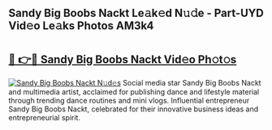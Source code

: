 ## Sandy Big Boobs Nackt Le𝚊k𝚎d N𝚞𝚍e - Part-UYD Vid𝚎o Le𝚊ks Photos AM3k4

# <h2><a href="http://fbayumq.evod.top/?m=Sandy+Big+Boobs+Nackt">🔗 👉🔴 Sandy Big Boobs Nackt Vid𝚎o Ph𝚘t𝚘s</a></h2>

[![Sandy Big Boobs Nackt N𝚞d𝚎s](https://i.imgur.com/8V9OHl7.gif)](http://fbayumq.evod.top/?m=Sandy+Big+Boobs+Nackt)
Social media star Sandy Big Boobs Nackt and multimedia artist, acclaimed for publishing dance and lifestyle material through trending dance routines and mini vlogs. Influential entrepreneur Sandy Big Boobs Nackt, celebrated for their innovative business ideas and entrepreneurial spirit. 
